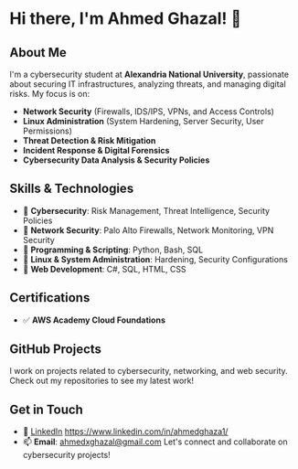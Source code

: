 # Hi there, I'm Ahmed Ghazal! 👋

## About Me
I'm a cybersecurity student at **Alexandria National University**, passionate about securing IT infrastructures, analyzing threats, and managing digital risks. My focus is on:

- **Network Security** (Firewalls, IDS/IPS, VPNs, and Access Controls)
- **Linux Administration** (System Hardening, Server Security, User Permissions)
- **Threat Detection & Risk Mitigation**
- **Incident Response & Digital Forensics**
- **Cybersecurity Data Analysis & Security Policies**

## Skills & Technologies
- 🔹 **Cybersecurity**: Risk Management, Threat Intelligence, Security Policies
- 🔹 **Network Security**: Palo Alto Firewalls, Network Monitoring, VPN Security
- 🔹 **Programming & Scripting**: Python, Bash, SQL
- 🔹 **Linux & System Administration**: Hardening, Security Configurations
- 🔹 **Web Development**: C#, SQL, HTML, CSS

## Certifications
- ✅ **AWS Academy Cloud Foundations**

## GitHub Projects
I work on projects related to cybersecurity, networking, and web security. Check out my repositories to see my latest work!

## Get in Touch
- 💼 [LinkedIn](#) https://www.linkedin.com/in/ahmedghaza1/
- 📫 **Email**: ahmedxghazal@gmail.com
Let's connect and collaborate on cybersecurity projects!

